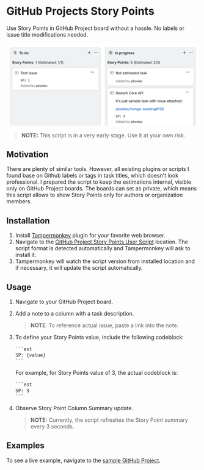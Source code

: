# GitHub Projects Story Points

Use Story Points in GitHub Project board without a hassle. No labels or issue title modifications needed.

![Preview](./assets/github-projects-story-points.png)

> **NOTE:** This script is in a very early stage. Use it at your own risk.

## Motivation

There are plenty of similar tools. However, all existing plugins or scripts I found base on Github labels or tags in task titles, which doesn't look professional. I prepared the script to keep the estimations internal, visible only on GitHub Project boards. The boards can set as private, which means this script allows to show Story Points only for authors or organization members.

## Installation

1. Install [Tampermonkey](http://www.tampermonkey.net/) plugin for your favorite web browser.
2. Navigate to the [GitHub Project Story Points User Script](https://raw.githubusercontent.com/pkosiec/github-projects-story-points/master/script.user.js) location. The script format is detected automatically and Tampermonkey will ask to install it.
3. Tampermonkey will watch the script version from installed location and if necessary, it will update the script automatically.

## Usage

1. Navigate to your GitHub Project board.
1. Add a note to a column with a task description.
    > **NOTE**: To reference actual issue, paste a link into the note.
1. To define your Story Points value, include the following codeblock:
     ~~~
     ```est
     SP: {value}
     ```
     ~~~
     
     For example, for Story Points value of 3, the actual codeblock is:
     ~~~
     ```est
     SP: 3
     ```
     ~~~
1. Observe Story Point Column Summary update.

    > **NOTE:** Currently, the script refreshes the Story Point summary every 3 seconds.

## Examples

To see a live example, navigate to the [sample GitHub Project](https://github.com/pkosiec/gh-projects-story-points/projects/1).